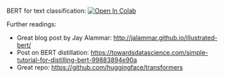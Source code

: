 BERT for text classification:
[![Open In Colab](https://colab.research.google.com/assets/colab-badge.svg)](https://colab.research.google.com/github/girafe-ai/ml-mipt/blob/harbour_dlia_s21/day06_bert/practice_BERT_for_text_classification.ipynb)

Further readings:

* Great blog post by Jay Alammar: http://jalammar.github.io/illustrated-bert/
* Post on BERT distillation: https://towardsdatascience.com/simple-tutorial-for-distilling-bert-99883894e90a
* Great repo: https://github.com/huggingface/transformers
